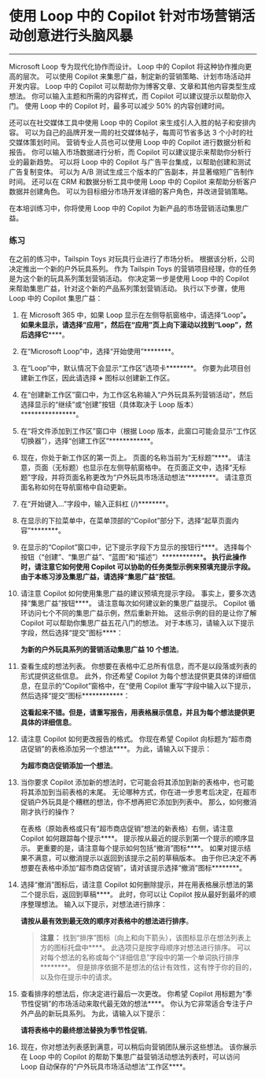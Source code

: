 # 使用 Loop 中的 Copilot 针对市场营销活动创意进行头脑风暴
---
Microsoft Loop 专为现代化协作而设计。 Loop 中的 Copilot 将这种协作推向更高的层次。 可以使用 Copilot 来集思广益，制定新的营销策略、计划市场活动并开发内容。 Loop 中的 Copilot 可以帮助你为博客文章、文章和其他内容类型生成想法。 你可以输入主题和所需的内容样式，而 Copilot 可以建议提示以帮助你入门。 使用 Loop 中的 Copilot 时，最多可以减少 50% 的内容创建时间。

还可以在社交媒体工具中使用 Loop 中的 Copilot 来生成引人入胜的帖子和安排内容。 可以为自己的品牌开发一周的社交媒体帖子，每周可节省多达 3 个小时的社交媒体策划时间。 营销专业人员也可以使用 Loop 中的 Copilot 进行数据分析和报告。 你可以输入市场数据进行分析，而 Copilot 可以建议提示来帮助你分析行业的最新趋势。 可以将 Loop 中的 Copilot 与广告平台集成，以帮助创建和测试广告复制变体。 可以为 A/B 测试生成三个版本的广告副本，并显著缩短广告制作时间。 还可以在 CRM 和数据分析工具中使用 Loop 中的 Copilot 来帮助分析客户数据并创建角色。 可以为目标细分市场开发详细的客户角色，并改进营销策略。

在本培训练习中，你将使用 Loop 中的 Copilot 为新产品的市场营销活动集思广益。

### 练习

在之前的练习中，Tailspin Toys 对玩具行业进行了市场分析。 根据该分析，公司决定推出一个新的户外玩具系列。 作为 Tailspin Toys 的营销项目经理，你的任务是为这个新的玩具系列策划营销活动。 你决定第一步是使用 Loop 中的 Copilot 来帮助集思广益，针对这个新的产品系列策划营销活动。 执行以下步骤，使用 Loop 中的 Copilot 集思广益：

1.  在 Microsoft 365 中，如果 Loop 显示在左侧导航窗格中，请选择“Loop”********。 如果未显示，请选择“应用”，然后在“应用”页上向下滚动以找到“Loop”，然后选择它************。
2.  在“Microsoft Loop”中，选择“开始使用”********。
3.  在“Loop”中，默认情况下会显示“工作区”选项卡********。 你要为此项目创建新工作区，因此请选择 **+** 图标以创建新工作区。
4.  在“创建新工作区”窗口中，为工作区名称输入“户外玩具系列营销活动”，然后选择显示的“继续”或“创建”按钮（具体取决于 Loop 版本）****************。
5.  在“将文件添加到工作区”窗口中（根据 Loop 版本，此窗口可能会显示“工作区切换器”），选择“创建工作区”************。
6.  现在，你处于新工作区的第一页上。 页面的名称当前为“无标题”****。 请注意，页面（无标题）也显示在左侧导航窗格中。 在页面正文中，选择“无标题”字段，并将页面名称更改为“户外玩具市场活动想法”********。 请注意页面名称如何在导航窗格中自动更新。
7.  在“开始键入...”字段中，输入正斜杠 (/)********。
8.  在显示的下拉菜单中，在菜单顶部的“Copilot”部分下，选择“起草页面内容”********。
9.  在显示的“Copilot”窗口中，记下提示字段下方显示的按钮行****。 选择每个按钮（“创建”、“集思广益”、“蓝图”和“描述”）****************。 执行此操作时，请注意它如何使用 Copilot 可以协助的任务类型示例来预填充提示字段。 由于本练习涉及集思广益，请选择“集思广益”按钮****。
10. 请注意 Copilot 如何使用集思广益的建议预填充提示字段。 事实上，要多次选择“集思广益”按钮****。 请注意每次如何建议新的集思广益提示。 Copilot 循环访问七个不同的集思广益示例，然后重新开始。 这些示例的目的是让你了解 Copilot 可以帮助你集思广益五花八门的想法。 对于本练习，请输入以下提示字段，然后选择“提交”图标****：
    
    **为新的户外玩具系列的营销活动集思广益 10 个想法**。
11. 查看生成的想法列表。 你想要在表格中汇总所有信息，而不是以段落或列表的形式提供这些信息。 此外，你还希望 Copilot 为每个想法提供更具体的详细信息，在显示的“Copilot”窗格中，在“使用 Copilot 重写”字段中输入以下提示，然后选择“提交”图标************：
    
    **这看起来不错。但是，请重写报告，用表格展示信息，并且为每个想法提供更具体的详细信息**。
12. 请注意 Copilot 如何更改报告的格式。 你现在希望 Copilot 向标题为“超市商店促销”的表格添加另一个想法****。 为此，请输入以下提示：
    
    **为超市商店促销添加一个想法**。
13. 当你要求 Copilot 添加新的想法时，它可能会将其添加到新的表格中，也可能将其添加到当前表格的末尾。 无论哪种方式，你在进一步思考后决定，在超市促销户外玩具是个糟糕的想法，你不想再把它添加到列表中。 那么，如何撤消刚才执行的操作？
    
    在表格（原始表格或只有“超市商店促销”想法的新表格）右侧，请注意 Copilot 如何跟踪每个提示****。 提示按从最近的提示到第一个提示的顺序显示。 更重要的是，请注意每个提示如何包括“撤消”图标****。 如果对提示结果不满意，可以撤消提示以返回到该提示之前的草稿版本。 由于你已决定不再想要在表格中添加“超市商店促销”，请对该提示选择“撤消”图标********。
14. 选择“撤消”图标后，请注意 Copilot 如何删除提示，并在用表格展示想法的第二个提示后，返回到草稿****。 此时，你可以让 Copilot 按从最好到最坏的顺序整理想法。 输入以下提示，对想法进行排序：
    
    **请按从最有效到最无效的顺序对表格中的想法进行排序**。
    
    > **注意：** 找到“排序”图标（向上和向下箭头），该图标显示在想法列表上方的图标托盘中****。 此选项只是按字母顺序对想法进行排序。 可以对每个想法的名称或每个“详细信息”字段中的第一个单词执行排序********。 但是排序依据不是想法的估计有效性，这有悖于你的目的，以及你在提示中的请求。
15. 查看排序的想法后，你决定进行最后一次更改。 你希望 Copilot 用标题为“季节性促销”的市场活动来取代最无效的想法****。 你认为它非常适合专注于户外产品的新玩具系列。 为此，请输入以下提示：
    
    **请将表格中的最终想法替换为季节性促销**。
16. 现在，你对想法列表感到满意，可以稍后向营销团队展示这些想法。 该你展示在 Loop 中的 Copilot 的帮助下集思广益营销活动想法列表时，可以访问 Loop 自动保存的“户外玩具市场活动想法”工作区****。
